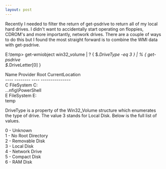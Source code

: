 ```yaml
---
layout: post
---
```

Recently I needed to filter the return of get-psdrive to return all of my
local hard drives.  I didn't want to accidentally start operating on floppies,
CDROM's and more importantly, network drives.  There are a couple of ways to
do this but I found the most straight forward is to combine the WMI data with
get-psdrive.

E:\temp> get-wmiobject win32_volume | ? { $_.DriveType -eq 3 } | % { get-
psdrive  
$_.DriveLetter[0] }

Name       Provider      Root
CurrentLocation  
\----       \--------      \----
\---------------  
C          FileSystem    C:\
...nfig\PowerShell  
E          FileSystem    E:\
temp

DriveType is a property of the Win32_Volume structure which enumerates the
type of drive.  The value 3 stands for Local Disk.  Below is the full list of
values.

0 - Unknown  
1 - No Root Directory  
2 - Removable Disk  
3 - Local Disk  
4 - Network Drive  
5 - Compact Disk  
6 - RAM Disk


